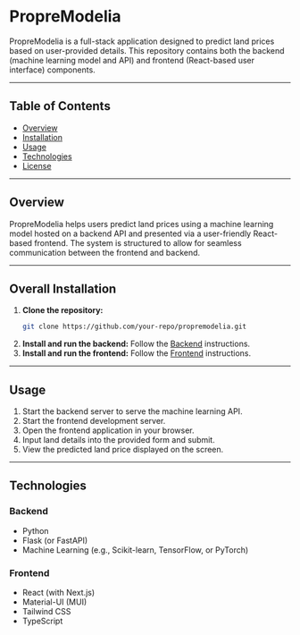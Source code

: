 # PropreModelia

PropreModelia is a full-stack application designed to predict land prices based on user-provided details. This repository contains both the backend (machine learning model and API) and frontend (React-based user interface) components.

---

## Table of Contents

- [Overview](#overview)
- [Installation](#installation)
- [Usage](#usage)
- [Technologies](#technologies)
- [License](#license)

---

## Overview

PropreModelia helps users predict land prices using a machine learning model hosted on a backend API and presented via a user-friendly React-based frontend. The system is structured to allow for seamless communication between the frontend and backend.

---

## Overall Installation

1. **Clone the repository:**
   ```bash
   git clone https://github.com/your-repo/propremodelia.git
   ```
2. **Install and run the backend:**
   Follow the [Backend](backend/README.md) instructions.
3. **Install and run the frontend:**
   Follow the [Frontend](frontend/README.md) instructions.

---

## Usage

1. Start the backend server to serve the machine learning API.
2. Start the frontend development server.
3. Open the frontend application in your browser.
4. Input land details into the provided form and submit.
5. View the predicted land price displayed on the screen.

---

## Technologies

### Backend
- Python
- Flask (or FastAPI)
- Machine Learning (e.g., Scikit-learn, TensorFlow, or PyTorch)

### Frontend
- React (with Next.js)
- Material-UI (MUI)
- Tailwind CSS
- TypeScript


